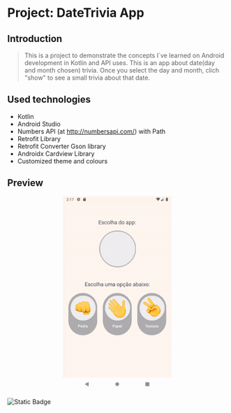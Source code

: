 Project: DateTrivia App
==================================


Introduction
---------------

>This is a project to demonstrate the concepts I´ve learned on Android development in Kotlin and API uses.
>This is an app  about date(day and month chosen) trivia. Once you select the day and month, clich "show" to see a small trivia about that date.



Used technologies
----------------
* Kotlin
* Android Studio
* Numbers API (at http://numbersapi.com/) with Path
* Retrofit Library
* Retrofit Converter Gson library
* Androidx Cardview Library
* Customized theme and colours

Preview
----------------

<p align="center">
<img src="https://raw.githubusercontent.com/ShyBlueMoon/Jokempo-Em-Kotlin/master/screen_recording_jokempo_kotlin.gif" alt="Gif showing how the app works." width="250"/>

![Static Badge](https://img.shields.io/badge/made_with_love_by-Luana-purple?style=for-the-badge)